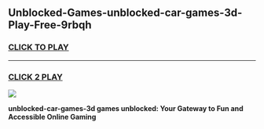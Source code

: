 
## Unblocked-Games-unblocked-car-games-3d-Play-Free-9rbqh
<h3>
<a href="https://premium76.site?title=unblocked-car-games-3d&ref=10A">CLICK TO PLAY</a></h3>
<hr>

<h3>
<a href="https://premium76.site?title=unblocked-car-games-3d&ref=10A">CLICK 2 PLAY</a>
  
</h3>

<a href="https://premium76.site?title=unblocked-car-games-3d&ref=10A"><img src="https://clearcache.store/games.png"></a>


**unblocked-car-games-3d games unblocked: Your Gateway to Fun and Accessible Online Gaming**
